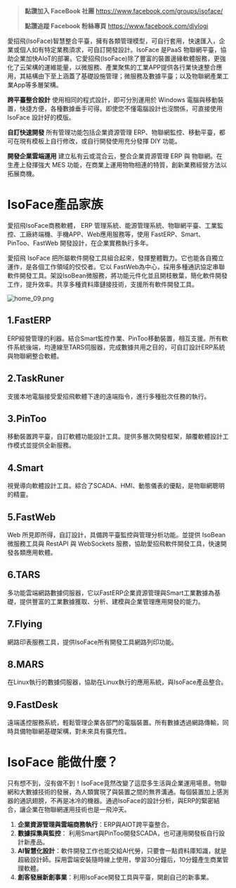 > **點讚加入 FaceBook 社團**
> <https://www.facebook.com/groups/isoface/>
> 
> **點讚追蹤 Facebook 粉絲專頁**
> <https://www.facebook.com/diylogi>

愛招飛(IsoFace)智慧整合平臺，擁有各類管理模型，可自行套用，快速匯入，企業或個人如有特定業務須求，可自訂開發設計。IsoFace 是PaaS 物聯網平臺，協助企業加快AIoT的部署。它愛招飛(IsoFace)除了豐富的裝置邊緣軟體服務，更強化了云架構的運維能量，以微服務、產業聚焦的工業APP提供各行業快速整合應用，其結構由下至上涵蓋了基礎設施管理；微服務及數據平臺；以及物聯網產業工業App等多層架構。

**跨平臺整合設計**
使用相同的程式設計，即可分別運用於 Windows 電腦與移動裝置，快捷方便，各種數據垂手可得。即使您不懂電腦設計也沒關係，可直接使用IsoFace 設計好的模版。

**自訂快速開發**
所有管理功能包括企業資源管理 ERP、物聯網監控、移動平臺，都可在現有模板上自行修改，或自行開發使用充分發揮 DIY 功能。

**開發企業雲端運用**
建立私有云或混合云，整合企業資源管理 ERP 與 物聯網。在生產上發揮強大 MES 功能，在商業上運用物物相連的特質，創新業務經營方法以拓展商機。

# IsoFace產品家族

愛招飛IsoFace商務軟體， ERP 管理系統、能源管理系統、物聯網平臺、工業監控、工廠終端機、手機APP、Web應用服務等，使用  FastERP、Smart、PinToo、FastWeb 開發設計，在企業實務執行多年。

愛招飛 IsoFace 把所屬軟件開發工具組合起來，發揮整體戰力。它也能各自獨立運作，是各個工作領域的佼佼者。它以 FastWeb為中心，採用多種通訊協定串聯軟件開發工具。架設IsoBean微服務，將功能元件化並且開枝散葉，簡化軟件開發工作，提升效率。共享多種資料庫鏈接技術，支援所有軟件開發工具。

![home_09.png](https://s2.loli.net/2022/10/08/qVZJkgor29Bn1x6.png)

## 1.FastERP
ERP經營管理的利器。結合Smart監控作業、PinToo移動裝置，相互支援。所有軟件系統後端，均連線至TARS伺服器，完成數據共用之目的，可自訂設計ERP系統與物聯網整合軟體。
 
## 2.TaskRuner
支援本地電腦接受愛招飛軟體下達的遠端指令，進行多種批次任務的執行。
 
## 3.PinToo
移動裝置跨平臺，自訂軟體功能設計工具。提供多層次開發框架，顛覆軟體設計工作模式並提供全新服務。
 
## 4.Smart
視覺導向軟體設計工具。綜合了SCADA、HMI、動態儀表的優點，是物聯網聰明的精靈。
 
## 5.FastWeb
Web 所見即所得，自訂設計，具備跨平臺監控與管理分析功能。並提供 IsoBean 微服務工具與 RestAPI 與 WebSockets 服務，協助愛招飛軟件開發工具，快速開發各類應用軟體。
 
## 6.TARS
多功能雲端網路數據伺服器，它以FastERP企業資源管理與Smart工業數據為基礎，提供豐富的工業數據獲取、分析、建模與企業管理應用開發的能力。
 
## 7.Flying
網路印表服務工具，提供IsoFace所有開發工具網路列印功能。

 
## 8.MARS
在Linux執行的數據伺服器，協助在Linux執行的應用系統，與IsoFace產品整合。

 
## 9.FastDesk
遠端遙控服務系統，輕鬆管理企業各部門的電腦裝置。所有數據透過網路傳輸，同時具備物聯網基礎架構，對未來具有擴充性。

# IsoFace 能做什麼？

只有想不到，沒有做不到！IsoFace竟然改變了這麼多生活與企業運用場景。物聯網和大數據技術的發展，為人類實現了與裝置之間的無界溝通。每個裝置加上感測器的通訊翅膀，不再是冰冷的機器。通過IsoFace的設計分析，與ERP的緊密結合，讓企業在物聯網運用技術也是一飛沖天。

1. **企業資源管理與雲端商務執行**：ERP與AIOT跨平臺整合。
2. **數據採集與監控**： 利用Smart與PinToo開發SCADA，也可運用開發板自行設計新產品。
3. **AI智慧化設計**：軟件開發工作也能交給AI代勞，只要會一點資料庫知識，就是超級設計師。採用雲端安裝隨時線上使用，學習30分鐘后，10分鐘產生商業管理軟體。
4. **創客發展新創事業**：利用IsoFace開發工具與平臺，開創自己的新事業。

